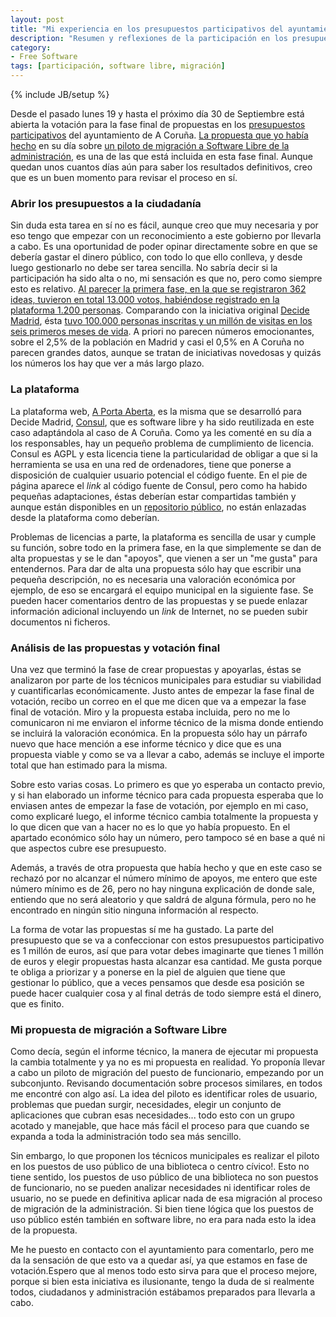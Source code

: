 ```yaml
---
layout: post
title: "Mi experiencia en los presupuestos participativos del ayuntamiento de A Coruña"
description: "Resumen y reflexiones de la participación en los presupuestos del ayuntamiento de A Coruña"
category: 
- Free Software
tags: [participación, software libre, migración]
---
```

{% include JB/setup %}

Desde el pasado lunes 19 y hasta el próximo día 30 de Septiembre está abierta la votación para la fase final de propuestas en los [presupuestos participativos](https://aportaaberta.coruna.es/) del ayuntamiento de A Coruña. [La propuesta que yo había hecho](http://psanxiao.com/Propuesta-migracion_software-libre-ayuntamiento-corunha) en su día sobre [un piloto de migración a Software Libre de la administración](https://aportaaberta.coruna.es/participatory_budget/investment_projects/156), es una de las que está incluida en esta fase final. Aunque quedan unos cuantos días aún para saber los resultados definitivos, creo que es un buen momento para revisar el proceso en sí.

### Abrir los presupuestos a la ciudadanía

Sin duda esta tarea en sí no es fácil, aunque creo que muy necesaria y por eso tengo que empezar con un reconocimiento a este gobierno por llevarla a cabo. Es una oportunidad de poder opinar directamente sobre en que se debería gastar el dinero público, con todo lo que ello conlleva, y desde luego gestionarlo no debe ser tarea sencilla. No sabría decir si la participación ha sido alta o no, mi sensación es que no, pero como siempre esto es relativo. [Al parecer la primera fase, en la que se registraron 362 ideas, tuvieron en total 13.000 votos, habiéndose registrado en la plataforma 1.200 personas](http://www.laopinioncoruna.es/coruna/2016/07/19/participacion-13000-votos/1089886.html).
Comparando con la iniciativa original [Decide Madrid](http://decide.madrid.es), ésta [tuvo 100.000 personas inscritas y un millón de visitas en los seis primeros meses de vida](http://www.lainformacion.com/politica/elecciones/participacion-ciudadana-Decide-Madrid-registradas_0_897810657.html). A priori no parecen números emocionantes, sobre el 2,5% de la población en Madrid y casi el 0,5% en A Coruña no parecen grandes datos, aunque se tratan de iniciativas novedosas y quizás los números los hay que ver a más largo plazo.

### La plataforma

La plataforma web, [A Porta Aberta](https://aportaaberta.coruna.es/), es la misma que se desarrolló para Decide Madrid, [Consul](https://github.com/consul/consul), que es software libre y ha sido reutilizada en este caso adaptándola al caso de A Coruña. Como ya les comenté en su día a los responsables, hay un pequeño problema de cumplimiento de licencia. Consul es AGPL y esta licencia tiene la particularidad de obligar a que si la herramienta se usa en una red de ordenadores, tiene que ponerse a disposición de cualquier usuario potencial el código fuente. En el pie de página aparece el *link* al código fuente de Consul, pero como ha habido pequeñas adaptaciones, éstas deberían estar compartidas también y aunque están disponibles en un [repositorio público](https://github.com/ConcelloCoruna/aportaaberta), no están enlazadas desde la plataforma como deberían. 

Problemas de licencias a parte, la plataforma es sencilla de usar y cumple su función, sobre todo en la primera fase, en la que simplemente se dan de alta propuestas y se le dan "apoyos", que vienen a ser un "me gusta" para entendernos. Para dar de alta una propuesta sólo hay que escribir una pequeña descripción, no es necesaria una valoración económica por ejemplo, de eso se encargará el equipo municipal en la siguiente fase. Se pueden hacer comentarios dentro de las propuestas y se puede enlazar información adicional incluyendo un *link* de Internet, no se pueden subir documentos ni ficheros.

### Análisis de las propuestas y votación final

Una vez que terminó la fase de crear propuestas y apoyarlas, éstas se analizaron por parte de los técnicos municipales para estudiar su viabilidad y cuantificarlas económicamente. Justo antes de empezar la fase final de votación, recibo un correo en el que me dicen que va a empezar la fase final de votación. Miro y la propuesta estaba incluida, pero no me lo comunicaron ni me enviaron el informe técnico de la misma donde entiendo se incluirá la valoración económica. En la propuesta sólo hay un párrafo nuevo que hace mención a ese informe técnico y dice que es una propuesta viable y como se va a llevar a cabo, además se incluye el importe total que han estimado para la misma.

Sobre esto varias cosas. Lo primero es que yo esperaba un contacto previo, y si han elaborado un informe técnico para cada propuesta esperaba que lo enviasen antes de empezar la fase de votación, por ejemplo en mi caso, como explicaré luego, el informe técnico cambia totalmente la propuesta y lo que dicen que van a hacer no es lo que yo había propuesto. En el apartado económico sólo hay un número, pero tampoco sé en base a qué ni que aspectos cubre ese presupuesto.

Además, a través de otra propuesta que había hecho y que en este caso se rechazó por no alcanzar el número mínimo de apoyos, me entero que este número mínimo es de 26, pero no hay ninguna explicación de donde sale, entiendo que no será aleatorio y que saldrá de alguna fórmula, pero no he encontrado en ningún sitio ninguna información al respecto.

La forma de votar las propuestas sí me ha gustado. La parte del presupuesto que se va a confeccionar con estos presupuestos participativo es 1 millón de euros, así que para votar debes imaginarte que tienes 1 millón de euros y elegir propuestas hasta alcanzar esa cantidad. Me gusta porque te obliga a priorizar y a ponerse en la piel de alguien que tiene que gestionar lo público, que a veces pensamos que desde esa posición se puede hacer cualquier cosa y al final detrás de todo siempre está el dinero, que es finito.

### Mi propuesta de migración a Software Libre

Como decía, según el informe técnico, la manera de ejecutar mi propuesta la cambia totalmente y ya no es mi propuesta en realidad. Yo proponía llevar a cabo un piloto de migración del puesto de funcionario, empezando por un subconjunto. Revisando documentación sobre procesos similares, en todos me encontré con algo así. La idea del piloto es identificar roles de usuario, problemas que puedan surgir, necesidades, elegir un conjunto de aplicaciones que cubran esas necesidades... todo esto con un grupo acotado y manejable, que hace más fácil el proceso para que cuando se expanda a toda la administración todo sea más sencillo.

Sin embargo, lo que proponen los técnicos municipales es realizar el piloto en los puestos de uso público de una biblioteca o centro cívico!. Esto no tiene sentido, los puestos de uso público de una biblioteca no son puestos de funcionario, no se pueden analizar necesidades ni identificar roles de usuario, no se puede en definitiva aplicar nada de esa migración al proceso de migración de la administración. Si bien tiene lógica que los puestos de uso público estén también en software libre, no era para nada esto la idea de la propuesta.

Me he puesto en contacto con el ayuntamiento para comentarlo, pero me da la sensación de que esto va a quedar así, ya que estamos en fase de votación.Espero que al menos todo esto sirva para que el proceso mejore, porque si bien esta iniciativa es ilusionante, tengo la duda de si realmente todos, ciudadanos y administración estábamos preparados para llevarla a cabo.


